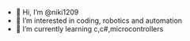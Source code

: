 - 👋 Hi, I’m @niki1209
- 👀 I’m interested in coding, robotics and automation
- 🌱 I’m currently learning c,c#,microcontrollers


